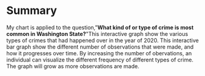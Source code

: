 # Summary 

My chart is applied to the question,"__What kind of or type of crime is most common in Washington State?__"This interactive graph show the various types of crimes that had happened over in the year of 2020. This interactive bar graph show the different number of observations that were made, and how it progresses over time. By increasing the number of obervations, an individual can visualize the different frequency of different types of crime. The graph will grow as more observations are made. 

